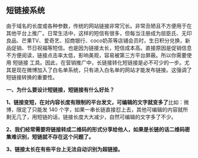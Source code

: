 ## 短链接系统

由于域名的长度或各种参数，传统的网站链接非常冗长。非常丑陋且不方便用于在其他平台上推广。日常生活中，这样的短信有很多，但每当注册成为屈臣氏、无印良品、芒果TV、爱奇艺、招商银行、coco奶茶等店铺会员时，生日积分兑换，新品促销、节日祝福等短信。也是因为链接太长，短信成本高。直接原因是促销信息不方便阅读，链接点击率太低，影响美观，容易被第三方平台屏蔽。所以你需要使用 短链接 工具。因此，在营销推广中，长链接转化短链接是必不可少的一步。尤其是现在微博加入了白名单系统，只有进入白名单的网站才能发布链接。这强调了短链接转换的重要性。



**一、为什么要设计短链接，短链接有什么好处？**

**1、链接变短，在对内容长度有限制的平台发文，可编辑的文字就变多了**比如：微博，限定了只能发 140 个字，如果一串长链直接怼上去，其他可编辑的内容就所剩无几了，用短链的话，链接长度大大减少，自然可编辑的文字多了不少。

**2、我们经常需要将链接转成二维码的形式分享给他人，如果是长链的话二维码密集难识别，短链就不存在这个问题了。**

**3、链接太长在有些平台上无法自动识别为超链接。**
